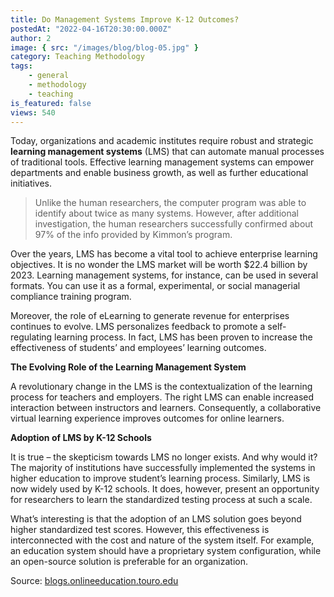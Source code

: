 ```yaml
---
title: Do Management Systems Improve K-12 Outcomes?
postedAt: "2022-04-16T20:30:00.000Z"
author: 2
image: { src: "/images/blog/blog-05.jpg" }
category: Teaching Methodology
tags:
    - general
    - methodology
    - teaching
is_featured: false
views: 540
---
```


Today, organizations and academic institutes require robust and strategic **learning management systems** (LMS) that can automate manual processes of traditional tools. Effective learning management systems can empower departments and enable business growth, as well as further educational initiatives.

> Unlike the human researchers, the computer program was able to identify about twice as many systems. However, after additional investigation, the human researchers successfully confirmed about 97% of the info provided by Kimmon’s program.

Over the years, LMS has become a vital tool to achieve enterprise learning objectives. It is no wonder the LMS market will be worth $22.4 billion by 2023. Learning management systems, for instance, can be used in several formats. You can use it as a formal, experimental, or social managerial compliance training program.

Moreover, the role of eLearning to generate revenue for enterprises continues to evolve. LMS personalizes feedback to promote a self-regulating learning process. In fact, LMS has been proven to increase the effectiveness of students’ and employees’ learning outcomes.

**The Evolving Role of the Learning Management System**

A revolutionary change in the LMS is the contextualization of the learning process for teachers and employers. The right LMS can enable increased interaction between instructors and learners. Consequently, a collaborative virtual learning experience improves outcomes for online learners.

**Adoption of LMS by K-12 Schools**

It is true – the skepticism towards LMS no longer exists. And why would it? The majority of institutions have successfully implemented the systems in higher education to improve student’s learning process. Similarly, LMS is now widely used by K-12 schools. It does, however, present an opportunity for researchers to learn the standardized testing process at such a scale.

What’s interesting is that the adoption of an LMS solution goes beyond higher standardized test scores. However, this effectiveness is interconnected with the cost and nature of the system itself. For example, an education system should have a proprietary system configuration, while an open-source solution is preferable for an organization.

Source: [blogs.onlineeducation.touro.edu](https://blogs.onlineeducation.touro.edu)
